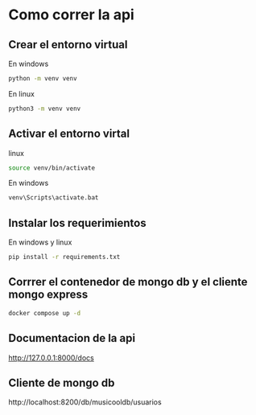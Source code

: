 # Como correr la api
## Crear el entorno virtual
En windows 
```bash
python -m venv venv
```
En linux
```bash
python3 -m venv venv
```

## Activar el entorno virtal
linux
```bash
source venv/bin/activate
```
En windows
```bash
venv\Scripts\activate.bat
```
## Instalar los requerimientos
En windows y linux
```bash
pip install -r requirements.txt
```
## Corrrer el contenedor de mongo db y el cliente mongo express
```bash
docker compose up -d
```
## Documentacion de la api
http://127.0.0.1:8000/docs
## Cliente de mongo db
http://localhost:8200/db/musicooldb/usuarios